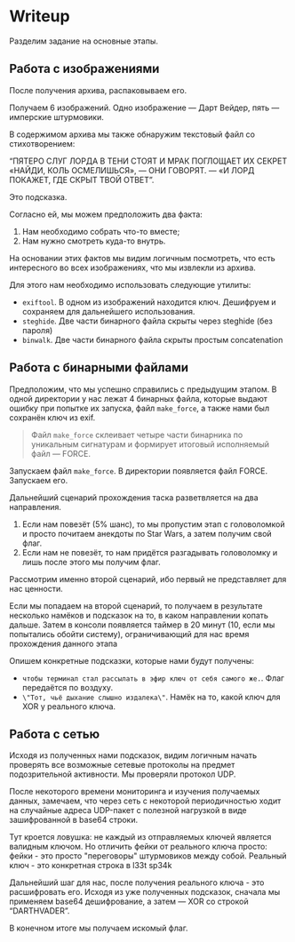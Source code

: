 # Writeup

Разделим задание на основные этапы.

## Работа с изображениями

После получения архива, распаковываем его.

Получаем 6 изображений. Одно изображение — Дарт Вейдер, пять — имперские штурмовики.

В содержимом архива мы также обнаружим текстовый файл со стихотворением: 

“ПЯТЕРО СЛУГ ЛОРДА В ТЕНИ СТОЯТ
И МРАК ПОГЛОЩАЕТ ИХ СЕКРЕТ
«НАЙДИ, КОЛЬ ОСМЕЛИШЬСЯ», — ОНИ ГОВОРЯТ.
— «И ЛОРД ПОКАЖЕТ, ГДЕ СКРЫТ ТВОЙ ОТВЕТ”. 

Это подсказка. 

Согласно ей, мы можем предположить два факта:
1. Нам необходимо собрать что-то вместе;
2. Нам нужно смотреть куда-то внутрь.

На основании этих фактов мы видим логичным посмотреть, что есть интересного во всех изображениях, что мы извлекли из архива. 

Для этого нам необходимо использовать следующие утилиты:
- `exiftool`. В одном из изображений находится ключ. Дешифруем и сохраняем для дальнейшего использования.
- `steghide`. Две части бинарного файла скрыты через steghide (без пароля)
- `binwalk`. Две части бинарного файла скрыты простым concatenation

## Работа с бинарными файлами

Предположим, что мы успешно справились с предыдущим этапом. В одной директории у нас лежат 4 бинарных файла, которые выдают ошибку при попытке их запуска, файл `make_force`, а также нами был сохранён ключ из exif.

> Файл `make_force` склеивает четыре части бинарника по уникальным сигнатурам и формирует итоговый исполняемый файл — FORCE.

Запускаем файл `make_force`. В директории появляется файл FORCE. Запускаем его.

Дальнейший сценарий прохождения таска разветвляется на два направления.
1. Если нам повезёт (5% шанс), то мы пропустим этап с головоломкой и просто почитаем анекдоты по Star Wars, а затем получим свой флаг.
2. Если нам не повезёт, то нам придётся разгадывать головоломку и лишь после этого мы получим флаг.

Рассмотрим именно второй сценарий, ибо первый не представляет для нас ценности. 

Если мы попадаем на второй сценарий, то получаем в результате несколько намёков и подсказок на то, в каком направлении копать дальше. Затем в консоли появляется таймер в 20 минут (10, если мы попытались обойти систему), ограничивающий для нас время прохождения данного этапа

Опишем конкретные подсказки, которые нами будут получены:
- `чтобы терминал стал рассылать в эфир ключ от себя самого же.`. Флаг передаётся по воздуху.
- `\"Тот, чьё дыхание слышно издалека\"`. Намёк на то, какой ключ для XOR у реального ключа. 

## Работа с сетью
Исходя из полученных нами подсказок, видим логичным начать проверять все возможные сетевые протоколы на предмет подозрительной активности. Мы проверяли протокол UDP.

После некоторого времени мониторинга и изучения получаемых данных, замечаем, что через сеть с некоторой периодичностью ходит на случайные адреса UDP-пакет с полезной нагрузкой в виде зашифрованной в base64 строки.

Тут кроется ловушка: не каждый из отправляемых ключей является валидным ключом. Но отличить фейки от реального ключа просто: фейки - это просто "переговоры" штурмовиков между собой. Реальный ключ - это конкретная строка в l33t sp34k

Дальнейший шаг для нас, после получения реального ключа - это расшифровать его. Исходя из уже полученных подсказок, сначала мы применяем base64 дешифрование, а затем — XOR со строкой “DARTHVADER”.

В конечном итоге мы получаем искомый флаг.
